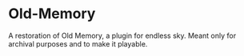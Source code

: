 # Old-Memory
A restoration of Old Memory, a plugin for endless sky. Meant only for archival purposes and to make it playable.
